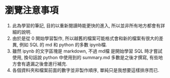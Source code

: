 # 瀏覽注意事項

1. 此為學習的筆記, 目的以重新閱讀時能更快的進入, 所以並非所有地方都會有詳細的說明.
2. 由於是從 0 開始學習製作, 所以越舊的檔案可能格式會和新的檔案有很大的差異, 例如 SQL 的 md 和 python 的多數 ipynb檔.
3. 雖然 ipynb 的文字區塊是 markdown, 不過 md檔 是開始學習 SQL 時才嘗試使用, 換句話說 python 中使用到的 summary.md 多數是之後才撰寫, 有些地方會有遺漏之後會進行補充.
4. 各個資料夾和檔案前面的數字並非製作順序, 單純只是我想要這樣排序而已.
